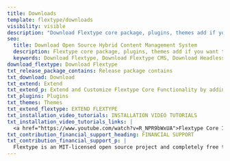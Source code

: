 ```yaml
---
title: Downloads
template: flextype/downloads
visibility: visible
description: "Download Flextype core package, plugins, themes add if you want to report a bug or contribute your ideas, you can use the Flextype GitHub Issues tracker"
seo:
  title: Download Open Source Hybrid Content Management System
  description: Flextype core package, plugins, themes add if you want to report a bug or contribute your ideas, you can use the Flextype GitHub Issues tracker
  keywords: Download Flextype, Download Flextype CMS, Download Headless CMS, Download Flat File CMS, Download Flat File Content Management System, Download PHP CMS, Content, Management, System, PHP, CMS
download_flextype: Download Flextype
txt_release_package_contains: Release package contains
txt_download: Download
txt_extend: Extend
txt_extend_p: Extend and Customize Flextype Core Functionality by adding plugins, themes, and other packages.
txt_plugins: Plugins
txt_themes: Themes
txt_extend_flextype: EXTEND FLEXTYPE
txt_installation_video_tutorials: INSTALLATION VIDEO TUTORIALS
txt_installation_video_tutorials_links: |
  <a href="https://www.youtube.com/watch?v=R_NPR9bWxUA">Flextype Core Installation</a> / <a href="https://www.youtube.com/watch?v=s5HEOmawFOA">Flextype Website Installation</a>
txt_contribution_financial_support_heading: FINANCIAL SUPPORT
txt_contribution_financial_support_p: |
  Flextype is an MIT-licensed open source project and completely free to use. However, the amount of effort needed to maintain and develop new features for the project is not sustainable without proper financial backing. <br><br> You can support it's ongoing development by being a project backer or a sponsor:<br><a class="invert" href="https://www.patreon.com/awilum">Become a backer or sponsor on Patreon</a>, <a class="invert" href="//flextype.org/one-time-donation">One-time donation via PayPal, QIWI, Sberbank</a>, <a class="invert" href="//flextype.org/sponsors">Visit our Sponsors & Backers page</a>
---
```

